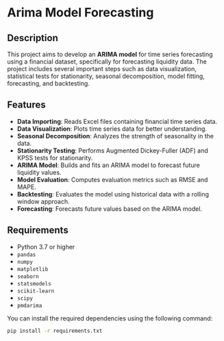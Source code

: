 # Arima Model Forecasting

## Description
This project aims to develop an **ARIMA model** for time series forecasting using a financial dataset, specifically for forecasting liquidity data. The project includes several important steps such as data visualization, statistical tests for stationarity, seasonal decomposition, model fitting, forecasting, and backtesting.

## Features
- **Data Importing**: Reads Excel files containing financial time series data.
- **Data Visualization**: Plots time series data for better understanding.
- **Seasonal Decomposition**: Analyzes the strength of seasonality in the data.
- **Stationarity Testing**: Performs Augmented Dickey-Fuller (ADF) and KPSS tests for stationarity.
- **ARIMA Model**: Builds and fits an ARIMA model to forecast future liquidity values.
- **Model Evaluation**: Computes evaluation metrics such as RMSE and MAPE.
- **Backtesting**: Evaluates the model using historical data with a rolling window approach.
- **Forecasting**: Forecasts future values based on the ARIMA model.

## Requirements

- Python 3.7 or higher
- `pandas`
- `numpy`
- `matplotlib`
- `seaborn`
- `statsmodels`
- `scikit-learn`
- `scipy`
- `pmdarima`

You can install the required dependencies using the following command:

```bash
pip install -r requirements.txt
